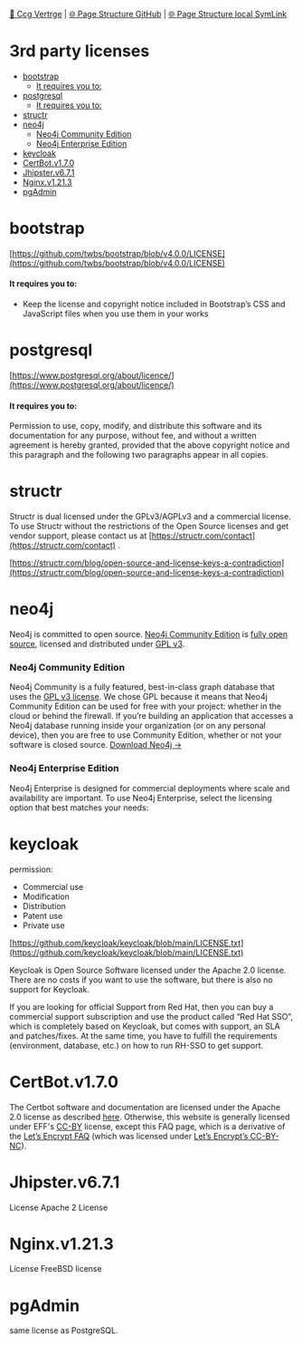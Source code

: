 [📁 Ccg Vertrge](../ccg-vertrge.md) | [🌐 Page Structure GitHub](/2cu.atlassian.net/wiki/spaces/CCU/pages/300000018/3rd-party-licenses.md) | [🌐 Page Structure local SymLink](./3rd-party-licenses.page.md)

# 3rd party licenses

- [bootstrap](#bootstrap)
  - [It requires you to:](#it-requires-you-to)
- [postgresql](#postgresql)
  - [It requires you to:](#it-requires-you-to)
- [structr](#structr)
- [neo4j](#neo4j)
  - [Neo4j Community Edition](#neo4j-community-edition)
  - [Neo4j Enterprise Edition](#neo4j-enterprise-edition)
- [keycloak](#keycloak)
- [CertBot.v1.7.0](#certbotv170)
- [Jhipster.v6.7.1](#jhipsterv671)
- [Nginx.v1.21.3](#nginxv1213)
- [pgAdmin](#pgadmin)

# bootstrap

[https://github.com/twbs/bootstrap/blob/v4.0.0/LICENSE](https://github.com/twbs/bootstrap/blob/v4.0.0/LICENSE)

#### It requires you to:

- Keep the license and copyright notice included in Bootstrap’s CSS and JavaScript files when you use them in your works

# postgresql

[https://www.postgresql.org/about/licence/](https://www.postgresql.org/about/licence/)

#### It requires you to:

Permission to use, copy, modify, and distribute this software and its documentation for any purpose, without fee, and without a written agreement is hereby granted, provided that the above copyright notice and this paragraph and the following two paragraphs appear in all copies.

# structr

Structr is dual licensed under the GPLv3/AGPLv3 and a commercial license. To use Structr without the restrictions of the Open Source licenses and get vendor support, please contact us at [https://structr.com/contact](https://structr.com/contact) .

[https://structr.com/blog/open-source-and-license-keys-a-contradiction](https://structr.com/blog/open-source-and-license-keys-a-contradiction)

# neo4j

Neo4j is committed to open source. [Neo4j Community Edition](https://neo4j.com/download-center/#community) is [fully open source](https://github.com/neo4j/neo4j), licensed and distributed under [GPL v3](http://www.gnu.org/licenses/quick-guide-gplv3.html).

### Neo4j Community Edition

Neo4j Community is a fully featured, best-in-class graph database that uses the [GPL v3 license](http://www.gnu.org/licenses/quick-guide-gplv3.html). We chose GPL because it means that Neo4j Community Edition can be used for free with your project: whether in the cloud or behind the firewall. If you’re building an application that accesses a Neo4j database running inside your organization (or on any personal device), then you are free to use Community Edition, whether or not your software is closed source. [Download Neo4j →](https://neo4j.com/download-center/#community)

### Neo4j Enterprise Edition

Neo4j Enterprise is designed for commercial deployments where scale and availability are important. To use Neo4j Enterprise, select the licensing option that best matches your needs:

# keycloak

permission:

- Commercial use
- Modification
- Distribution
- Patent use
- Private use

[https://github.com/keycloak/keycloak/blob/main/LICENSE.txt](https://github.com/keycloak/keycloak/blob/main/LICENSE.txt)

Keycloak is Open Source Software licensed under the Apache 2.0 license. There are no costs if you want to use the software, but there is also no support for Keycloak.

If you are looking for official Support from Red Hat, then you can buy a commercial support subscription and use the product called “Red Hat SSO”, which is completely based on Keycloak, but comes with support, an SLA and patches/fixes. At the same time, you have to fulfill the requirements (environment, database, etc.) on how to run RH-SSO to get support.

# CertBot.v1.7.0

The Certbot software and documentation are licensed under the Apache 2.0 license as described [here](https://raw.githubusercontent.com/certbot/certbot/master/LICENSE.txt). Otherwise, this website is generally licensed under EFF's [CC-BY](https://creativecommons.org/licenses/by-nc/2.0/) license, except this FAQ page, which is a derivative of the [Let’s Encrypt FAQ](https://community.letsencrypt.org/t/frequently-asked-questions-faq/26) (which was licensed under [Let’s Encrypt’s CC-BY-NC](https://community.letsencrypt.org/tos#3)).

# Jhipster.v6.7.1

License Apache 2 License

# Nginx.v1.21.3

License FreeBSD license

# pgAdmin

same license as PostgreSQL.
